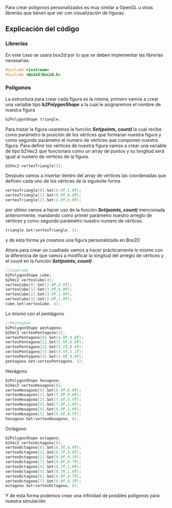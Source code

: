 Para crear polígonos personalizados es muy similar a OpenGL u otras librerías que tienen que ver con visualización de figuras.

## Explicación del código
### Librerías
En este caso se usara box2d por lo que se deben implementar las librerías necesarias.
```c++
#include <iostream>
#include <Box2d/Box2d.h>
```

### Polígonos
La estructura para crear cada figura es la misma, primero vamos a crear una variable tipo ***b2PolygonShape*** a la cual le asignaremos el nombre de nuestra figura
``` c++
b2PolygonShape triangle;
```

Para trazar la figura usaremos la función ***Set(points, count)*** la cual recibe como parámetro la posición de los vértices que formaran nuestra figura y como segundo parámetro el numero de vértices que componen nuestra figura. Para definir los vértices de nuestra figura vamos a crear una variable de tipo b2Vec2 que funcionara como un array de puntos y su longitud será igual al numero de vértices de la figura.
``` c++
b2Vec2 vertexTriangle[3];
```

Después vamos a insertar dentro del array de vértices las coordenadas que definen cada uno de los vértices de la siguiente forma
``` c++
vertexTriangle[0].Set(0.0f,1.0f);
vertexTriangle[1].Set(0.0f,0.0f);
vertexTriangle[2].Set(1.0f,0.0f);
```

por ultimo vamos a hacer uso de la función ***Set(points, count)*** mencionada anteriormente, mandando como primer parámetro nuestro arreglo de vértices y como segundo parámetro nuestro numero de vértices.
``` c++
triangle.Set(vertexTriangle, 3);
```
y de esta forma ya creamos una figura personalizada en Box2D

Ahora para crear un cuadrado vamos a hacer prácticamente lo mismo con la diferencia de que vamos a modificar la longitud del arreglo de vértices y el count en la función ***Set(points, count)*** 
```c++
//Cuadrado
b2PolygonShape cube;
b2Vec2 vertexCube[4];
vertexCube[0].Set(2.0f,0.0f);
vertexCube[1].Set(3.0f,0.0f);
vertexCube[2].Set(3.0f,1.0f);
vertexCube[3].Set(2.0f,1.0f);
cube.Set(vertexCube, 4);
```

Lo mismo con el pentágono
```c++
//Pentagono
b2PolygonShape pentagono;
b2Vec2 vertexPentagono[5];
vertexPentagono[0].Set(4.0f,0.0f);
vertexPentagono[1].Set(5.0f,0.0f);
vertexPentagono[2].Set(5.2f,0.6f);
vertexPentagono[3].Set(4.5f,1.1f);
vertexPentagono[4].Set(3.8f,0.6f);
pentagono.Set(vertexPentagono, 5);
```

Hexágono
```c++
b2PolygonShape hexagono;
b2Vec2 vertexHexagono[6];
vertexHexagono[0].Set(6.0f,0.0f);
vertexHexagono[1].Set(7.0f,0.0f);
vertexHexagono[2].Set(7.4f,0.5f);
vertexHexagono[3].Set(7.0f,1.0f);
vertexHexagono[4].Set(6.0f,1.0f);
vertexHexagono[5].Set(5.6f,0.5f);
hexagono.Set(vertexHexagono, 6);
```

Octágono
```c++
b2PolygonShape octagono;
b2Vec2 vertexOctagono[8];
vertexOctagono[0].Set(8.3f,0.0f);
vertexOctagono[1].Set(8.7f,0.0f);
vertexOctagono[2].Set(9.0f,0.3f);
vertexOctagono[3].Set(9.0f,0.7f);
vertexOctagono[4].Set(8.7f,1.0f);
vertexOctagono[5].Set(8.3f,1.0f);
vertexOctagono[6].Set(8.0f,0.7f);
vertexOctagono[7].Set(8.0f,0.3f);
octagono.Set(vertexOctagono, 8);
```

Y de esta forma podemos crear una infinidad de posibles polígonos para nuestra simulación.